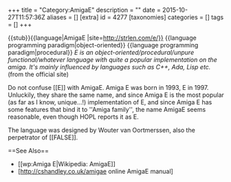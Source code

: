 +++
title = "Category:AmigaE"
description = ""
date = 2015-10-27T11:57:36Z
aliases = []
[extra]
id = 4277
[taxonomies]
categories = []
tags = []
+++

{{stub}}{{language|AmigaE
|site=http://strlen.com/e/}}
{{language programming paradigm|object-oriented}}
{{language programming paradigm|procedural}}
<cite>E is an object-oriented/procedural/unpure functional/whatever language with quite a popular implementation on the amiga. It's mainly influenced by languages such as C++, Ada, Lisp etc.</cite> (from the official site)

Do not confuse [[E]] with AmigaE. Amiga E was born in 1993, E in 1997. Unluckily, they share the same name, and since Amiga E is the most popular (as far as I know, unique...!) implementation of E, and since Amiga E has some features that bind it to ''Amiga family'', the name AmigaE seems reasonable, even though HOPL reports it as E.

The language was designed by Wouter van Oortmerssen, also the perpetrator of [[FALSE]].

==See Also==
* [[wp:Amiga E|Wikipedia: AmigaE]]
* [http://cshandley.co.uk/amigae online AmigaE manual]
